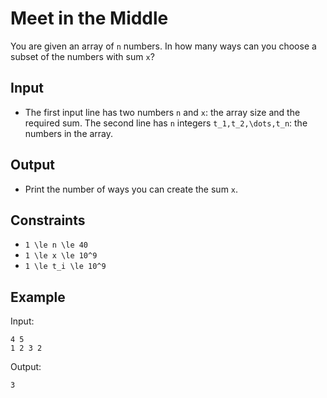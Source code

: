 # Meet in the Middle 

You are given an array of ```n``` numbers. In how many ways can you choose a subset of the numbers with sum ```x```?
## Input
- The first input line has two numbers ```n``` and ```x```: the array size and the required sum.
The second line has ```n``` integers ```t_1,t_2,\dots,t_n```: the numbers in the array.
## Output
- Print the number of ways you can create the sum ```x```.
## Constraints

- ```1 \le n \le 40```
- ```1 \le x \le 10^9```
- ```1 \le t_i \le 10^9```

## Example
Input:
```
4 5
1 2 3 2
```

Output:
```
3
```
